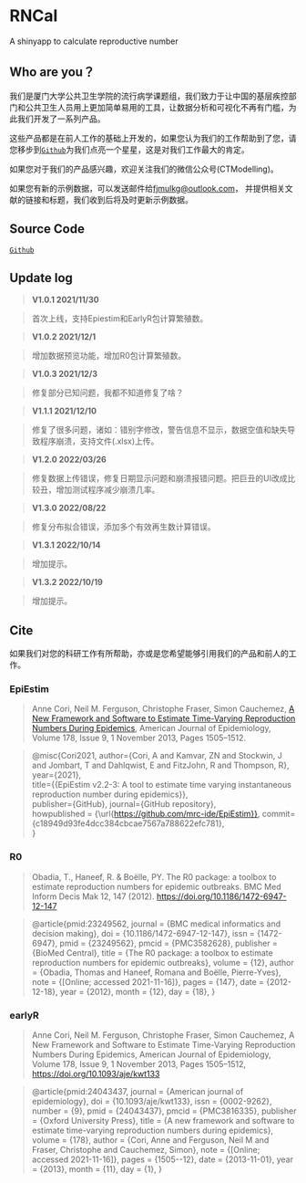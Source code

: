 # RNCal
A shinyapp to calculate reproductive number
## Who are you？

我们是厦门大学公共卫生学院的流行病学课题组，我们致力于让中国的基层疾控部门和公共卫生人员用上更加简单易用的工具，让数据分析和可视化不再有门槛，为此我们开发了一系列产品。

这些产品都是在前人工作的基础上开发的，如果您认为我们的工作帮助到了您，请您移步到[`Github`](https://github.com/xmusphlkg/RNCal)为我们点亮一个星星，这是对我们工作最大的肯定。

如果您对于我们的产品感兴趣，欢迎关注我们的微信公众号(CTModelling)。

如果您有新的示例数据，可以发送邮件给[fjmulkg@outlook.com](mailto:fjmulkg@outlook.com)， 并提供相关文献的链接和标题，我们收到后将及时更新示例数据。

## Source Code

[`Github`](https://github.com/xmusphlkg/RNCal)

## Update log

> **V1.0.1  2021/11/30**

> 首次上线，支持Epiestim和EarlyR包计算繁殖数。

> **V1.0.2 2021/12/1**

> 增加数据预览功能，增加R0包计算繁殖数。

> **V1.0.3 2021/12/3**

> 修复部分已知问题，我都不知道修复了啥？

> **V1.1.1 2021/12/10**

> 修复了很多问题，诸如：错别字修改，警告信息不显示，数据空值和缺失导致程序崩溃，支持文件(.xlsx)上传。

> **V1.2.0 2022/03/26**

> 修复数据上传错误，修复日期显示问题和崩溃报错问题。把巨丑的UI改成比较丑，增加测试程序减少崩溃几率。

> **V1.3.0 2022/08/22**

> 修复分布拟合错误，添加多个有效再生数计算错误。

> **V1.3.1 2022/10/14**

> 增加提示。

> **V1.3.2 2022/10/19**

> 增加提示。

## Cite

如果我们对您的科研工作有所帮助，亦或是您希望能够引用我们的产品和前人的工作。

### EpiEstim

> Anne Cori, Neil M. Ferguson, Christophe Fraser, Simon Cauchemez, [A New Framework and Software to Estimate Time-Varying Reproduction Numbers During Epidemics](https://doi.org/10.1093/aje/kwt133), American Journal of Epidemiology, Volume 178, Issue 9, 1 November 2013, Pages 1505–1512.

> @misc{Cori2021,
 author={Cori, A and Kamvar, ZN and Stockwin, J and Jombart, T and Dahlqwist, E and FitzJohn, R and Thompson, R},  
 year={2021},  
 title={{EpiEstim v2.2-3: A tool to estimate time varying instantaneous reproduction number during epidemics}},  
 publisher={GitHub},
 journal={GitHub repository},  
 howpublished = {\url{https://github.com/mrc-ide/EpiEstim}},
 commit={c18949d93fe4dcc384cbcae7567a788622efc781},  
}

### R0

>Obadia, T., Haneef, R. & Boëlle, PY. The R0 package: a toolbox to estimate reproduction numbers for epidemic outbreaks. BMC Med Inform Decis Mak 12, 147 (2012). https://doi.org/10.1186/1472-6947-12-147

>@article{pmid:23249562,
	journal = {BMC medical informatics and decision making},
	doi = {10.1186/1472-6947-12-147},
	issn = {1472-6947},
	pmid = {23249562},
	pmcid = {PMC3582628},
	publisher = {BioMed Central},
	title = {The R0 package: a toolbox to estimate reproduction numbers for epidemic outbreaks},
	volume = {12},
	author = {Obadia, Thomas and Haneef, Romana and Boëlle, Pierre-Yves},
	note = {[Online; accessed 2021-11-16]},
	pages = {147},
	date = {2012-12-18},
	year = {2012},
	month = {12},
	day = {18},
}

### earlyR

> Anne Cori, Neil M. Ferguson, Christophe Fraser, Simon Cauchemez, A New Framework and Software to Estimate Time-Varying Reproduction Numbers During Epidemics, American Journal of Epidemiology, Volume 178, Issue 9, 1 November 2013, Pages 1505–1512, https://doi.org/10.1093/aje/kwt133

> @article{pmid:24043437,
	journal = {American journal of epidemiology},
	doi = {10.1093/aje/kwt133},
	issn = {0002-9262},
	number = {9},
	pmid = {24043437},
	pmcid = {PMC3816335},
	publisher = {Oxford University Press},
	title = {A new framework and software to estimate time-varying reproduction numbers during epidemics},
	volume = {178},
	author = {Cori, Anne and Ferguson, Neil M and Fraser, Christophe and Cauchemez, Simon},
	note = {[Online; accessed 2021-11-16]},
	pages = {1505--12},
	date = {2013-11-01},
	year = {2013},
	month = {11},
	day = {1},
}
